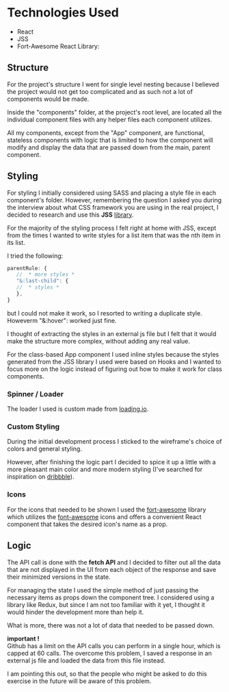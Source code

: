 # Technologies Used

* React
* JSS
* Fort-Awesome React Library: 

## Structure

For the project's structure I went for single level nesting because I believed the project would not get too complicated and as such not a lot of components would be made.

Inside the "components" folder, at the project's root level, are located all the individual component files with any helper files each component utilizes.

All my components, except from the "App" component, are functional, stateless components with logic that is limited to how the component will modify and display the data that are passed down from the main, parent component. 

## Styling

For styling I initially considered using SASS and placing a style file in each component's folder. However, remembering the question I asked you during the interview about what CSS framework you are using in the real project, I decided to research and use this **JSS** [library](https://cssinjs.org/jss-plugin-nested?v=v10.0.1).

For the majority of the styling process I felt right at home with JSS, except from the times I wanted to write styles for a list item that was the nth item in its list.

 I tried the following:  
 ``` javascript
 parentRule: {
    //  * more styles *
    "&:last-child": {
    //  * styles * 
    },
 }
 ```
but I could not make it work, so I resorted to writing a duplicate style. Howeverm "&:hover": worked just fine.

I thought of extracting the styles in an external js file but I felt that it would make the structure more complex, without adding any real value. 

For the class-based App component I used inline styles because the styles generated from the JSS library I used were based on Hooks and I wanted to focus more on the logic instead of figuring out how to make it work for class components.

### Spinner / Loader
The loader I used is custom made from [loading.io](https://loading.io/).

### Custom Styling

During the initial development process I sticked to the wireframe's choice of colors and general styling.

However, after finishing the logic part I decided to spice it up a little with a more pleasant main color and more modern styling (I've searched for inspiration on [dribbble](https://dribbble.com/)).

### Icons

For the icons that needed to be shown I used the [fort-awesome](https://github.com/FortAwesome/react-fontawesome) library which utilizes the [font-awesome](https://fontawesome.com/) icons and offers a convenient React component that takes the desired icon's name as a prop.


## Logic

The API call is done with the **fetch API** and I decided to filter out all the data that are not displayed in the UI from each object of the response and save their minimized versions in the state.

For managing the state I used the simple method of just passing the necessary items as props down the component tree. I considered using a library like Redux, but since I am not too familiar with it yet, I thought it would hinder the development more than help it. 

What is more, there was not a lot of data that needed to be passed down.

__important !__ \
Github has a limit on the API calls you can perform in a single hour, which is capped at 60 calls. The overcome this problem, I saved a response in an external js file and loaded the data from this file instead.

I am pointing this out, so that the people who might be asked to do this exercise in the future will be aware of this problem.
